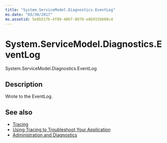 ```yaml
---
title: "System.ServiceModel.Diagnostics.EventLog"
ms.date: "03/30/2017"
ms.assetid: 5e8b517b-4f89-4067-8070-e86915b608c4
---
```

# System.ServiceModel.Diagnostics.EventLog
System.ServiceModel.Diagnostics.EventLog  
  
## Description  
 Wrote to the EventLog.  
  
## See also

- [Tracing](index.md)
- [Using Tracing to Troubleshoot Your Application](using-tracing-to-troubleshoot-your-application.md)
- [Administration and Diagnostics](../index.md)
